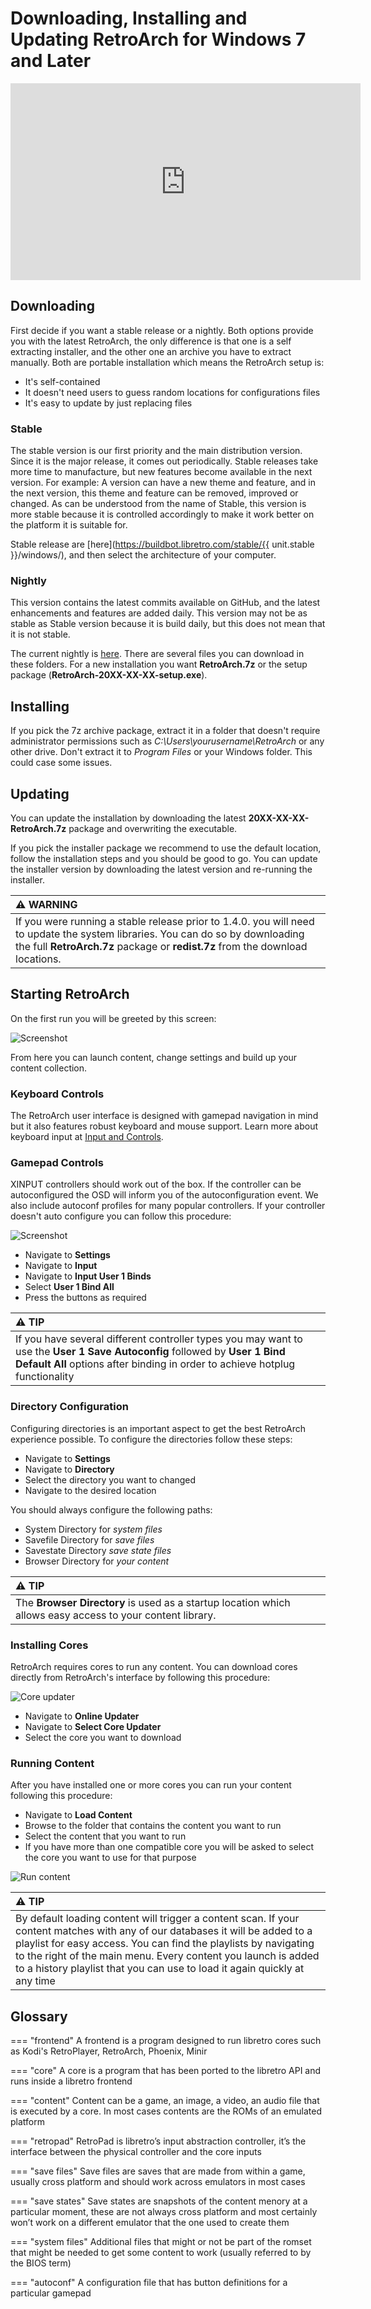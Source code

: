 # Downloading, Installing and Updating RetroArch for Windows 7 and Later

<iframe width="560" height="315" src="https://www.youtube-nocookie.com/embed/hu-TW02bhhY" frameborder="0" allow="accelerometer; autoplay; clipboard-write; encrypted-media; gyroscope; picture-in-picture" allowfullscreen></iframe>

## Downloading

First decide if you want a stable release or a nightly. Both options provide you with the latest RetroArch, the only difference is that one is a self extracting installer, and the other one an archive you have to extract manually. Both are portable installation which means the RetroArch setup is:
- It's self-contained
- It doesn't need users to guess random locations for configurations files
- It's easy to update by just replacing files

### Stable

The stable version is our first priority and the main distribution version. Since it is the major release, it comes out periodically. Stable releases take more time to manufacture, but new features become available in the next version. For example: A version can have a new theme and feature, and in the next version, this theme and feature can be removed, improved or changed. As can be understood from the name of Stable, this version is more stable because it is controlled accordingly to make it work better on the platform it is suitable for.

Stable release are [here](https://buildbot.libretro.com/stable/{{ unit.stable }}/windows/), and then select the architecture of your computer.

### Nightly

This version contains the latest commits available on GitHub, and the latest enhancements and features are added daily. This version may not be as stable as Stable version because it is build daily, but this does not mean that it is not stable.

The current nightly is [here](https://buildbot.libretro.com/nightly/windows/). There are several files you can download in these folders. For a new installation you want **RetroArch.7z** or the setup package (**RetroArch-20XX-XX-XX-setup.exe**).

## Installing

If you pick the 7z archive package, extract it in a folder that doesn't require administrator permissions such as *C:\Users\yourusername\RetroArch* or any other drive. Don't extract it to *Program Files* or your Windows folder. This could case some issues.

## Updating

You can update the installation by downloading the latest **20XX-XX-XX-RetroArch.7z** package and overwriting the executable.

If you pick the installer package we recommend to use the default location, follow the installation steps and you should be good to go. You can update the installer version by downloading the latest version and re-running the installer.

| :warning: WARNING          |
|:---------------------------|
| If you were running a stable release prior to 1.4.0. you will need to update the system libraries. You can do so by downloading the full **RetroArch.7z** package or **redist.7z** from the download locations.      |


## Starting RetroArch

On the first run you will be greeted by this screen:

![Screenshot](../image/retroarch/ozone/first_run.webp)

From here you can launch content, change settings and build up your content collection.

### Keyboard Controls

The RetroArch user interface is designed with gamepad navigation in mind but it also features robust keyboard and mouse support. Learn more about keyboard input at [Input and Controls](input-and-controls.md).

### Gamepad Controls

XINPUT controllers should work out of the box. If the controller can be autoconfigured the OSD will inform you of the autoconfiguration event. We also include autoconf profiles for many popular controllers. If your controller doesn't auto configure you can follow this procedure:

![Screenshot](../image/retroarch/xmb/autoconf.gif)

- Navigate to **Settings**
- Navigate to **Input**
- Navigate to **Input User 1 Binds**
- Select **User 1 Bind All**
- Press the buttons as required

| :warning: TIP          |
|:---------------------------|
| If you have several different controller types you may want to use the **User 1 Save Autoconfig** followed by **User 1 Bind Default All** options after binding in order to achieve hotplug functionality      |   

### Directory Configuration

Configuring directories is an important aspect to get the best RetroArch experience possible.
To configure the directories follow these steps:

- Navigate to **Settings**
- Navigate to **Directory**
- Select the directory you want to changed
- Navigate to the desired location

You should always configure the following paths:

- System Directory for *system files*
- Savefile Directory for *save files*
- Savestate Directory *save state files*
- Browser Directory for *your content*

| :warning: TIP          |
|:---------------------------|
| The **Browser Directory** is used as a startup location which allows easy access to your content library.      |  

### Installing Cores

RetroArch requires cores to run any content. You can download cores directly from RetroArch's interface by following this procedure:

![Core updater](../image/retroarch/ozone/core_updater.gif)

- Navigate to **Online Updater**
- Navigate to **Select Core Updater**
- Select the core you want to download

### Running Content

After you have installed one or more cores you can run your content following this procedure:

- Navigate to **Load Content**
- Browse to the folder that contains the content you want to run
- Select the content that you want to run
- If you have more than one compatible core you will be asked to select the core you want to use for that purpose

![Run content](../image/retroarch/ozone/run_content.gif)

| :warning: TIP          |
|:---------------------------|
| By default loading content will trigger a content scan. If your content matches with any of our databases it will be added to a playlist for easy access. You can find the playlists by navigating to the right of the main menu. Every content you launch is added to a history playlist that you can use to load it again quickly at any time     | 
    

## Glossary

=== "frontend"
	A frontend is a program designed to run libretro cores such as Kodi's RetroPlayer, RetroArch, Phoenix, Minir

=== "core"
	A core is a program that has been ported to the libretro API and runs inside a libretro frontend

=== "content"
	Content can be a game, an image, a video, an audio file that is executed by a core. In most cases contents are the ROMs of an emulated platform

=== "retropad"
	RetroPad is libretro’s input abstraction controller, it’s the interface between the physical controller and the core inputs

=== "save files"
	Save files are saves that are made from within a game, usually cross platform and should work across emulators in most cases

=== "save states"
	Save states are snapshots of the content menory at a particular moment, these are not always cross platform and most certainly won’t work on a different emulator that the one used to create them

=== "system files"
	Additional files that might or not be part of the romset that might be needed to get some content to work (usually referred to by the BIOS term)

=== "autoconf"
	A configuration file that has button definitions for a particular gamepad